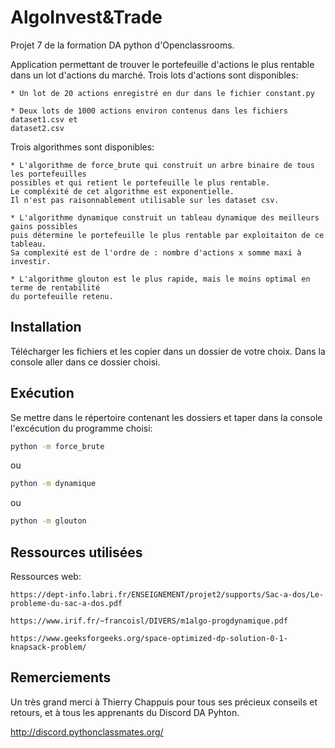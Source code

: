 # AlgoInvest&Trade

Projet 7 de la formation DA python d'Openclassrooms.

Application permettant de trouver le portefeuille d'actions le plus rentable
dans un lot d'actions du marché.
Trois lots d'actions sont disponibles:

    * Un lot de 20 actions enregistré en dur dans le fichier constant.py
    
    * Deux lots de 1000 actions environ contenus dans les fichiers dataset1.csv et
    dataset2.csv

Trois algorithmes sont disponibles:

    * L'algorithme de force_brute qui construit un arbre binaire de tous les portefeuilles
    possibles et qui retient le portefeuille le plus rentable.
    Le compléxité de cet algorithme est exponentielle.
    Il n'est pas raisonnablement utilisable sur les dataset csv.
    
    * L'algorithme dynamique construit un tableau dynamique des meilleurs gains possibles
    puis détermine le portefeuille le plus rentable par exploitaiton de ce tableau.
    Sa complexité est de l'ordre de : nombre d'actions x somme maxi à investir.
    
    * L'algorithme glouton est le plus rapide, mais le moins optimal en terme de rentabilité
    du portefeuille retenu.


Installation
---
Télécharger les fichiers et les copier dans un dossier de votre choix.
Dans la console aller dans ce dossier choisi.


Exécution
---

Se mettre dans le répertoire contenant les dossiers et taper dans la console
l'excécution du programme choisi:

```bash 
python -m force_brute
```
ou
```bash 
python -m dynamique
```
ou 
```bash 
python -m glouton
```

Ressources utilisées
---

Ressources web:

    https://dept-info.labri.fr/ENSEIGNEMENT/projet2/supports/Sac-a-dos/Le-probleme-du-sac-a-dos.pdf

    https://www.irif.fr/~francoisl/DIVERS/m1algo-progdynamique.pdf

    https://www.geeksforgeeks.org/space-optimized-dp-solution-0-1-knapsack-problem/


Remerciements
---

Un très grand merci à Thierry Chappuis pour tous ses précieux conseils et retours,
et à tous les apprenants du Discord DA Pyhton.

http://discord.pythonclassmates.org/
